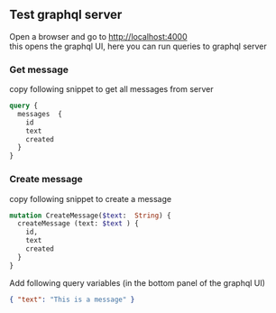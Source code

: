 ## Test graphql server
Open a browser and go to [http://localhost:4000](http://localhost:4000) <br>
this opens the graphql UI, here you can run queries to graphql server

### Get message
copy following snippet to get all messages from server
```graphql
query {
  messages  {
    id
    text
    created
  }
}
```

### Create message
copy following snippet to create a message

```graphql
mutation CreateMessage($text:  String) {
  createMessage (text: $text ) {
    id,
    text
    created
  }
}
```

Add following query variables (in the bottom panel of the graphql UI)

```JSON
{ "text": "This is a message" }
```
